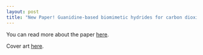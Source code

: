 ```yaml
---
layout: post
title: "New Paper! Guanidine-based biomimetic hydrides for carbon dioxide reduction"
---
```


You can read more about the paper [here](https://github.com/riclzh/novelchemrxn/blob/master/files/papers/d3cc00475a.pdf).

Cover art [here](https://github.com/riclzh/novelchemrxn/blob/master/files/papers/d3cc90141f.pdf). 
